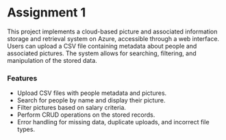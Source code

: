 # Assignment 1

This project implements a cloud-based picture and associated information storage and retrieval system on Azure, accessible through a web interface. Users can upload a CSV file containing metadata about people and associated pictures. The system allows for searching, filtering, and manipulation of the stored data.

### Features
- Upload CSV files with people metadata and pictures.
- Search for people by name and display their picture.
- Filter pictures based on salary criteria.
- Perform CRUD operations on the stored records.
- Error handling for missing data, duplicate uploads, and incorrect file types.
